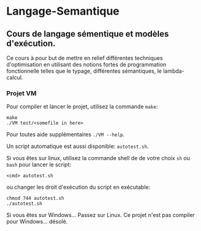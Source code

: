 # Langage-Semantique


## Cours de langage sémentique et modèles d'exécution.
Ce cours à pour but de mettre en relief différentes techniques d'optimisation en utilisant des notions fortes de programmation fonctionnelle telles que le typage, différentes sémantiques, le lambda-calcul.


### Projet VM

Pour compiler et lancer le projet, utilisez la commande `make`:

    make
    ./VM test/<somefile in here>
 
Pour toutes aide supplémentaires `./VM --help`.

Un script automatique est aussi disponible: `autotest.sh`.

Si vous êtes sur linux, utilisez la commande <cmd> shell de de votre choix `sh` ou `bash` pour lancer le script:

    <cmd> autotest.sh

ou changer les droit d'exécution du script en exécutable:

    chmod 744 autotest.sh
    ./autotest.sh

Si vous êtes sur Windows... Passez sur Linux. Ce projet n'est pas compiler pour Windows... désolé.
